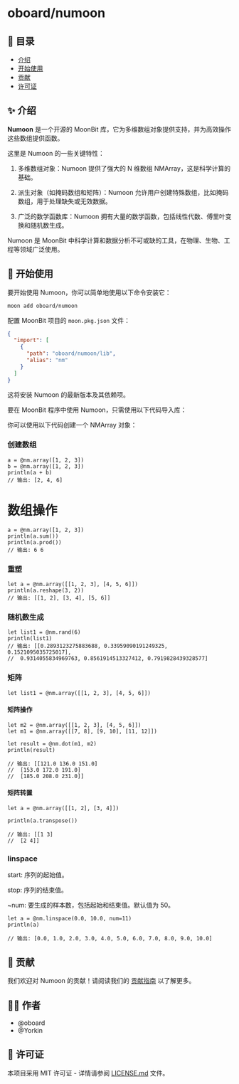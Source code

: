 # oboard/numoon

## 📖 目录

- [介绍](#-介绍)
- [开始使用](#-开始使用)
- [贡献](#-贡献)
- [许可证](#-许可证)

## ✨ 介绍

**Numoon** 是一个开源的 MoonBit 库，它为多维数组对象提供支持，并为高效操作这些数组提供函数。

这里是 Numoon 的一些关键特性：

1. 多维数组对象：Numoon 提供了强大的 N 维数组 NMArray，这是科学计算的基础。

2. 派生对象（如掩码数组和矩阵）：Numoon 允许用户创建特殊数组，比如掩码数组，用于处理缺失或无效数据。

3. 广泛的数学函数库：Numoon 拥有大量的数学函数，包括线性代数、傅里叶变换和随机数生成。
   <!--
   4. 向量化操作：Numoon 的数组操作是向量化的，这意味着你可以在不使用显式循环的情况下对数组执行操作。

   5. 支持多种数据类型：Numoon 支持广泛的数据类型，包括整数、浮点数、复数等。

   6. 操作广播：Numoon 提供了一个强大的机制，允许不同大小的数组之间进行算术操作。

   7. 内存效率：Numoon 数组比原生 MoonBit 数据结构更有效地存储数据。

   8. 工具集成：Numoon 是许多其他科学计算库的基础，如 SciMoon、Moondas 和 MoonPlotlib。
   -->

Numoon 是 MoonBit 中科学计算和数据分析不可或缺的工具，在物理、生物、工程等领域广泛使用。

## 🚀 开始使用

要开始使用 Numoon，你可以简单地使用以下命令安装它：

```bash
moon add oboard/numoon
```

配置 MoonBit 项目的 `moon.pkg.json` 文件：

```json
{
  "import": [
    {
      "path": "oboard/numoon/lib",
      "alias": "nm"
    } 
  ]
}
```

这将安装 Numoon 的最新版本及其依赖项。

要在 MoonBit 程序中使用 Numoon，只需使用以下代码导入库：

你可以使用以下代码创建一个 NMArray 对象：

### 创建数组

```moonbit
a = @nm.array([1, 2, 3])
b = @nm.array([1, 2, 3])
println(a + b)
// 输出: [2, 4, 6]
```

# 数组操作

```moonbit
a = @nm.array([1, 2, 3])
println(a.sum())
println(a.prod())
// 输出: 6 6
```

### 重塑

```moonbit
let a = @nm.array([[1, 2, 3], [4, 5, 6]])
println(a.reshape(3, 2))
// 输出: [[1, 2], [3, 4], [5, 6]]
```

### 随机数生成

```moonbit
let list1 = @nm.rand(6)
println(list1)
// 输出: [[0.2893123275883688, 0.33959090191249325, 0.1521095035725017],
//  0.9314055834969763, 0.8561914513327412, 0.7919828439328577]
```

### 矩阵

```moonbit
let list1 = @nm.array([[1, 2, 3], [4, 5, 6]])
```

#### 矩阵操作

```moonbit
let m2 = @nm.array([[1, 2, 3], [4, 5, 6]])
let m1 = @nm.array([[7, 8], [9, 10], [11, 12]])

let result = @nm.dot(m1, m2)
println(result)

// 输出: [[121.0 136.0 151.0]
//  [153.0 172.0 191.0]
//  [185.0 208.0 231.0]]
```

#### 矩阵转置

```moonbit
let a = @nm.array([[1, 2], [3, 4]])

println(a.transpose())

// 输出: [[1 3]
//  [2 4]]
```

### linspace

start: 序列的起始值。

stop: 序列的结束值。

~num: 要生成的样本数，包括起始和结束值。默认值为 50。

```moonbit
let a = @nm.linspace(0.0, 10.0, num=11)
println(a)

// 输出: [0.0, 1.0, 2.0, 3.0, 4.0, 5.0, 6.0, 7.0, 8.0, 9.0, 10.0]
```

## 🤝 贡献

我们欢迎对 Numoon 的贡献！请阅读我们的 [贡献指南](CONTRIBUTING.md) 以了解更多。

## 👨‍💻 作者

- @oboard
- @Yorkin

## 📝 许可证

本项目采用 MIT 许可证 - 详情请参阅 [LICENSE.md](LICENSE.md) 文件。
